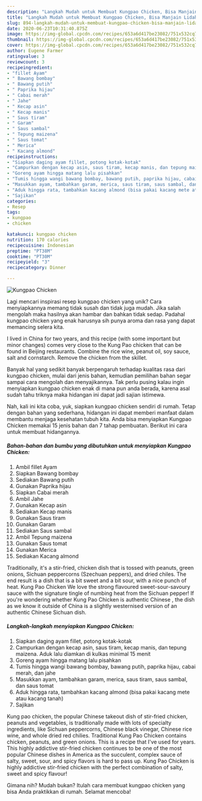 ```yaml
---
description: "Langkah Mudah untuk Membuat Kungpao Chicken, Bisa Manjain Lidah"
title: "Langkah Mudah untuk Membuat Kungpao Chicken, Bisa Manjain Lidah"
slug: 894-langkah-mudah-untuk-membuat-kungpao-chicken-bisa-manjain-lidah
date: 2020-06-23T10:31:40.875Z
image: https://img-global.cpcdn.com/recipes/653a6d417be23082/751x532cq70/kungpao-chicken-foto-resep-utama.jpg
thumbnail: https://img-global.cpcdn.com/recipes/653a6d417be23082/751x532cq70/kungpao-chicken-foto-resep-utama.jpg
cover: https://img-global.cpcdn.com/recipes/653a6d417be23082/751x532cq70/kungpao-chicken-foto-resep-utama.jpg
author: Eugene Farmer
ratingvalue: 3
reviewcount: 3
recipeingredient:
- "fillet Ayam"
- " Bawang bombay"
- " Bawang putih"
- " Paprika hijau"
- " Cabai merah"
- " Jahe"
- " Kecap asin"
- " Kecap manis"
- " Saus tiram"
- " Garam"
- " Saus sambal"
- " Tepung maizena"
- " Saus tomat"
- " Merica"
- " Kacang almond"
recipeinstructions:
- "Siapkan daging ayam fillet, potong kotak-kotak"
- "Campurkan dengan kecap asin, saus tiram, kecap manis, dan tepung maizena. Aduk lalu diamkan di kulkas minimal 15 menit"
- "Goreng ayam hingga matang lalu pisahkan"
- "Tumis hingga wangi bawang bombay, bawang putih, paprika hijau, cabai merah, dan jahe"
- "Masukkan ayam, tambahkan garam, merica, saus tiram, saus sambal, dan saus tomat"
- "Aduk hingga rata, tambahkan kacang almond (bisa pakai kacang mete atau kacang tanah)"
- "Sajikan"
categories:
- Resep
tags:
- kungpao
- chicken

katakunci: kungpao chicken 
nutrition: 170 calories
recipecuisine: Indonesian
preptime: "PT38M"
cooktime: "PT30M"
recipeyield: "3"
recipecategory: Dinner

---
```



![Kungpao Chicken](https://img-global.cpcdn.com/recipes/653a6d417be23082/751x532cq70/kungpao-chicken-foto-resep-utama.jpg)

Lagi mencari inspirasi resep kungpao chicken yang unik? Cara menyiapkannya memang tidak susah dan tidak juga mudah. Jika salah mengolah maka hasilnya akan hambar dan bahkan tidak sedap. Padahal kungpao chicken yang enak harusnya sih punya aroma dan rasa yang dapat memancing selera kita.

I lived in China for two years, and this recipe (with some important but minor changes) comes very close to the Kung Pao chicken that can be found in Beijing restaurants. Combine the rice wine, peanut oil, soy sauce, salt and cornstarch. Remove the chicken from the skillet.

Banyak hal yang sedikit banyak berpengaruh terhadap kualitas rasa dari kungpao chicken, mulai dari jenis bahan, kemudian pemilihan bahan segar sampai cara mengolah dan menyajikannya. Tak perlu pusing kalau ingin menyiapkan kungpao chicken enak di mana pun anda berada, karena asal sudah tahu triknya maka hidangan ini dapat jadi sajian istimewa.


Nah, kali ini kita coba, yuk, siapkan kungpao chicken sendiri di rumah. Tetap dengan bahan yang sederhana, hidangan ini dapat memberi manfaat dalam membantu menjaga kesehatan tubuh kita. Anda bisa menyiapkan Kungpao Chicken memakai 15 jenis bahan dan 7 tahap pembuatan. Berikut ini cara untuk membuat hidangannya.

<!--inarticleads1-->

##### Bahan-bahan dan bumbu yang dibutuhkan untuk menyiapkan Kungpao Chicken:

1. Ambil fillet Ayam
1. Siapkan  Bawang bombay
1. Sediakan  Bawang putih
1. Gunakan  Paprika hijau
1. Siapkan  Cabai merah
1. Ambil  Jahe
1. Gunakan  Kecap asin
1. Sediakan  Kecap manis
1. Gunakan  Saus tiram
1. Gunakan  Garam
1. Sediakan  Saus sambal
1. Ambil  Tepung maizena
1. Gunakan  Saus tomat
1. Gunakan  Merica
1. Sediakan  Kacang almond


Traditionally, it&#39;s a stir-fried, chicken dish that is tossed with peanuts, green onions, Sichuan peppercorns (Szechuan peppers), and dried chiles. The end result is a dish that is a bit sweet and a bit sour, with a nice punch of heat. Kung Pao Chicken We love the strong flavoured sweet-sour-savoury sauce with the signature tingle of numbing heat from the Sichuan pepper! If you&#39;re wondering whether Kung Pao Chicken is authentic Chinese , the dish as we know it outside of China is a slightly westernised version of an authentic Chinese Sichuan dish. 

<!--inarticleads2-->

##### Langkah-langkah menyiapkan Kungpao Chicken:

1. Siapkan daging ayam fillet, potong kotak-kotak
1. Campurkan dengan kecap asin, saus tiram, kecap manis, dan tepung maizena. Aduk lalu diamkan di kulkas minimal 15 menit
1. Goreng ayam hingga matang lalu pisahkan
1. Tumis hingga wangi bawang bombay, bawang putih, paprika hijau, cabai merah, dan jahe
1. Masukkan ayam, tambahkan garam, merica, saus tiram, saus sambal, dan saus tomat
1. Aduk hingga rata, tambahkan kacang almond (bisa pakai kacang mete atau kacang tanah)
1. Sajikan


Kung pao chicken, the popular Chinese takeout dish of stir-fried chicken, peanuts and vegetables, is traditionally made with lots of specialty ingredients, like Sichuan peppercorns, Chinese black vinegar, Chinese rice wine, and whole dried red chilies. Traditional Kung Pao Chicken contains chicken, peanuts, and green onions. This is a recipe that I&#39;ve used for years. This highly addictive stir-fried chicken continues to be one of the most popular Chinese dishes in America as the succulent, complex sauce of salty, sweet, sour, and spicy flavors is hard to pass up. Kung Pao Chicken is highly addictive stir-fried chicken with the perfect combination of salty, sweet and spicy flavour! 

Gimana nih? Mudah bukan? Itulah cara membuat kungpao chicken yang bisa Anda praktikkan di rumah. Selamat mencoba!

